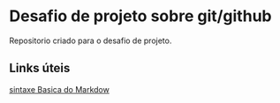 # Desafio de projeto sobre git/github
Repositorio criado para o desafio de projeto.
## Links úteis 
[sintaxe Basica do Markdow](https://www.markdownguide.org/)
